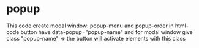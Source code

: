 # popup
This code create modal window: popup-menu and popup-order
in html-code button have data-popup="popup-name" and for modal window give class "popup-name" => the button will activate elements with this class

